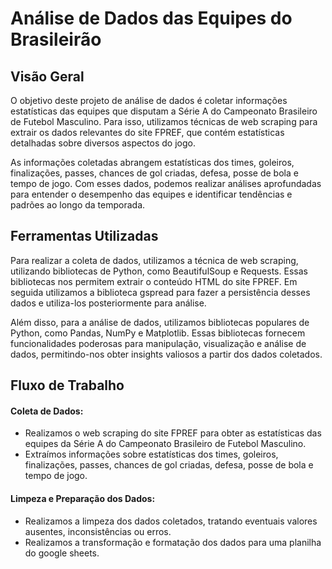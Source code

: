 # Análise de Dados das Equipes do Brasileirão

## Visão Geral

O objetivo deste projeto de análise de dados é coletar informações estatísticas das equipes que disputam a Série A do Campeonato Brasileiro de Futebol Masculino. Para isso, utilizamos técnicas de web scraping para extrair os dados relevantes do site FPREF, que contém estatísticas detalhadas sobre diversos aspectos do jogo.

As informações coletadas abrangem estatísticas dos times, goleiros, finalizações, passes, chances de gol criadas, defesa, posse de bola e tempo de jogo. Com esses dados, podemos realizar análises aprofundadas para entender o desempenho das equipes e identificar tendências e padrões ao longo da temporada.

## Ferramentas Utilizadas

Para realizar a coleta de dados, utilizamos a técnica de web scraping, utilizando bibliotecas de Python, como BeautifulSoup e Requests. Essas bibliotecas nos permitem extrair o conteúdo HTML do site FPREF. Em seguida utilizamos a biblioteca gspread para fazer a persistência desses dados e utiliza-los posteriormente para análise.

Além disso, para a análise de dados, utilizamos bibliotecas populares de Python, como Pandas, NumPy e Matplotlib. Essas bibliotecas fornecem funcionalidades poderosas para manipulação, visualização e análise de dados, permitindo-nos obter insights valiosos a partir dos dados coletados.

## Fluxo de Trabalho

#### Coleta de Dados:

- Realizamos o web scraping do site FPREF para obter as estatísticas das equipes da Série A do Campeonato Brasileiro de Futebol Masculino.
- Extraímos informações sobre estatísticas dos times, goleiros, finalizações, passes, chances de gol criadas, defesa, posse de bola e tempo de jogo.

#### Limpeza e Preparação dos Dados:

- Realizamos a limpeza dos dados coletados, tratando eventuais valores ausentes, inconsistências ou erros.
- Realizamos a transformação e formatação dos dados para uma planilha do google sheets.
